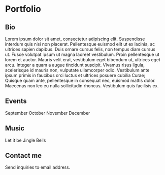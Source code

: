 # Portfolio

## Bio
Lorem ipsum dolor sit amet, consectetur adipiscing elit. Suspendisse interdum quis nisi non placerat. Pellentesque euismod elit ut ex lacinia, ac ultrices sapien dapibus. Duis ornare cursus felis, non tempus diam cursus ut. Fusce volutpat ipsum ut magna laoreet vestibulum. Proin pellentesque ut lorem et auctor. Mauris velit erat, vestibulum eget bibendum ut, ultrices eget arcu. Integer a quam a augue tincidunt suscipit. Vivamus risus ligula, scelerisque id mauris non, vulputate ullamcorper odio. Vestibulum ante ipsum primis in faucibus orci luctus et ultrices posuere cubilia Curae; Quisque quam ante, pellentesque in consequat nec, euismod mattis dolor. Maecenas non leo eu nulla sollicitudin rhoncus. Vestibulum quis facilisis ex.  

## Events

September
October 
November
December

## Music

Let it be
Jingle Bells

## Contact me 

Send inquiries to email address. 

